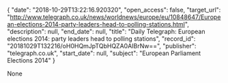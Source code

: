 {
  "date": "2018-10-29T13:22:16.920320", 
  "open_access": false, 
  "target_url": "http://www.telegraph.co.uk/news/worldnews/europe/eu/10848647/European-elections-2014-party-leaders-head-to-polling-stations.html", 
  "description": null, 
  "end_date": null, 
  "title": "Daily Telegraph: European elections 2014: party leaders head to polling stations", 
  "record_id": "20181029T132216/oH0HQmJpTQbHQZA0AIBrNw==", 
  "publisher": "telegraph.co.uk", 
  "start_date": null, 
  "subject": "European Parliament Elections 2014"
}

None